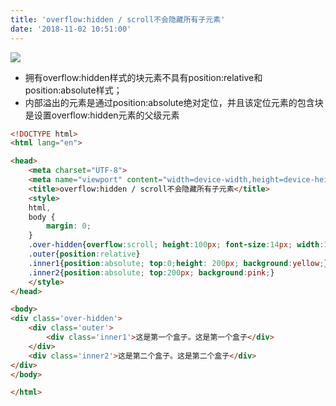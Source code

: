 ```yaml
---
title: 'overflow:hidden / scroll不会隐藏所有子元素'
date: '2018-11-02 10:51:00'
---   
```

![](https://img-blog.csdnimg.cn/20181102104751575.png)

* 拥有overflow:hidden样式的块元素不具有position:relative和position:absolute样式；
* 内部溢出的元素是通过position:absolute绝对定位，并且该定位元素的包含块是设置overflow:hidden元素的父级元素

```html
<!DOCTYPE html>
<html lang="en">

<head>
    <meta charset="UTF-8">
    <meta name="viewport" content="width=device-width,height=device-height">
    <title>overflow:hidden / scroll不会隐藏所有子元素</title>
    <style>
    html,
    body {
        margin: 0;
    }
    .over-hidden{overflow:scroll; height:100px; font-size:14px; width:100px; border:2px dotted #ddd;}
    .outer{position:relative}
    .inner1{position:absolute; top:0;height: 200px; background:yellow;}
    .inner2{position:absolute; top:200px; background:pink;}  
    </style>
</head>

<body>
<div class='over-hidden'>
    <div class='outer'>
        <div class='inner1'>这是第一个盒子。这是第一个盒子</div>
    </div>
    <div class='inner2'>这是第二个盒子。这是第二个盒子</div>
</div>
</body>

</html>
```